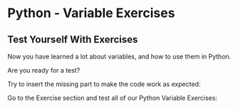 
Python - Variable Exercises
===========================


Test Yourself With Exercises
----------------------------


Now you have learned a lot about variables, and how to use them in Python.


Are you ready for a test?


Try to insert the missing part to make the code work as expected:


Go to the Exercise section and test all of our Python Variable Exercises:






